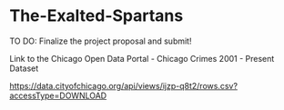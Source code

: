 # The-Exalted-Spartans

TO DO: Finalize the project proposal and submit!

Link to the Chicago Open Data Portal - Chicago Crimes 2001 - Present Dataset

  https://data.cityofchicago.org/api/views/ijzp-q8t2/rows.csv?accessType=DOWNLOAD
